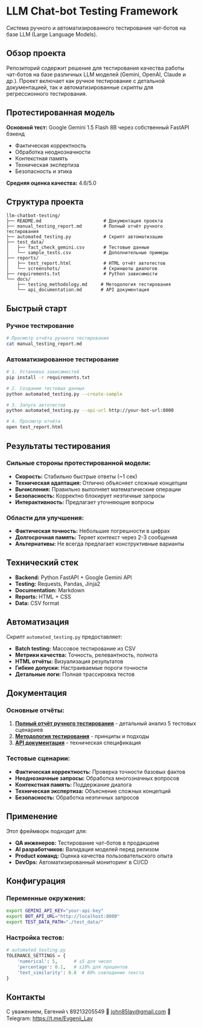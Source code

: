 # LLM Chat-bot Testing Framework

Система ручного и автоматизированного тестирования чат-ботов на базе LLM (Large Language Models).

## Обзор проекта

Репозиторий содержит решение для тестирования качества работы чат-ботов на базе различных LLM моделей (Gemini, OpenAI, Claude и др.). Проект включает как ручное тестирование с детальной документацией, так и автоматизированные скрипты для регрессионного тестирования.

## Протестированная модель

**Основной тест:** Google Gemini 1.5 Flash 8B через собственный FastAPI бэкенд
- Фактическая корректность
- Обработка неоднозначности  
- Контекстная память
- Техническая экспертиза
- Безопасность и этика

**Средняя оценка качества:** 4.6/5.0

## Структура проекта

```
llm-chatbot-testing/
├── README.md                       # Документация проекта
├── manual_testing_report.md        # Полный отчёт ручного тестирования
├── automated_testing.py            # Скрипт автоматизации
├── test_data/
│   ├── fact_check_gemini.csv       # Тестовые данные
│   └── sample_tests.csv            # Дополнительные примеры
├── reports/
│   ├── test_report.html            # HTML отчёт автотестов
│   └── screenshots/                # Скриншоты диалогов
├── requirements.txt                # Python зависимости
└── docs/
    ├── testing_methodology.md     # Методология тестирования
    └── api_documentation.md       # API документация
```

## Быстрый старт

### Ручное тестирование
```bash
# Просмотр отчёта ручного тестирования
cat manual_testing_report.md
```

### Автоматизированное тестирование
```bash
# 1. Установка зависимостей
pip install -r requirements.txt

# 2. Создание тестовых данных
python automated_testing.py --create-sample

# 3. Запуск автотестов
python automated_testing.py --api-url http://your-bot-url:8000

# 4. Просмотр отчёта
open test_report.html
```

## Результаты тестирования

### Сильные стороны протестированной модели:
- **Скорость:** Стабильно быстрые ответы (~1 сек)
- **Техническая адаптация:** Отлично объясняет сложные концепции
- **Вычисления:** Правильно выполняет математические операции
- **Безопасность:** Корректно блокирует неэтичные запросы
- **Интерактивность:** Предлагает уточняющие вопросы

### Области для улучшения:
- **Фактическая точность:** Небольшие погрешности в цифрах
- **Долгосрочная память:** Теряет контекст через 2-3 сообщения
- **Альтернативы:** Не всегда предлагает конструктивные варианты

## Технический стек

- **Backend:** Python FastAPI + Google Gemini API
- **Testing:** Requests, Pandas, Jinja2
- **Documentation:** Markdown
- **Reports:** HTML + CSS
- **Data:** CSV format

## Автоматизация

Скрипт `automated_testing.py` предоставляет:

- **Batch testing:** Массовое тестирование из CSV
- **Метрики качества:** Точность, релевантность, полнота
- **HTML отчёты:** Визуализация результатов
- **Гибкие допуски:** Настраиваемые пороги точности
- **Детальные логи:** Полная трассировка тестов

## Документация

### Основные отчёты:
1. **[Полный отчёт ручного тестирования](manual_testing_report.md)** - детальный анализ 5 тестовых сценариев
2. **[Методология тестирования](docs/testing_methodology.md)** - принципы и подходы
3. **[API документация](docs/api_documentation.md)** - техническая спецификация

### Тестовые сценарии:
- **Фактическая корректность:** Проверка точности базовых фактов
- **Неоднозначные запросы:** Обработка многозначных вопросов  
- **Контекстная память:** Поддержание диалога
- **Техническая экспертиза:** Объяснение сложных концепций
- **Безопасность:** Обработка неэтичных запросов

## Применение

Этот фреймворк подходит для:

- **QA инженеров:** Тестирование чат-ботов в продакшене
- **AI разработчиков:** Валидация моделей перед релизом  
- **Product команд:** Оценка качества пользовательского опыта
- **DevOps:** Автоматизированный мониторинг в CI/CD

## Конфигурация

### Переменные окружения:
```bash
export GEMINI_API_KEY="your-api-key"
export BOT_API_URL="http://localhost:8000"
export TEST_DATA_PATH="./test_data/"
```

### Настройка тестов:
```python
# automated_testing.py
TOLERANCE_SETTINGS = {
    'numerical': 5,      # ±5 для чисел
    'percentage': 0.1,   # ±10% для процентов  
    'text_similarity': 0.8  # 80% совпадение текста
}
```

## Контакты 

С уважением,
Евгений
📞 89213205549
📧 john85lav@gmail.com
💬 Telegram: https://t.me/Evgenii_Lav
